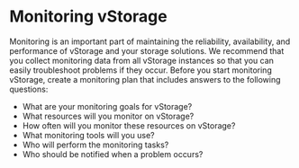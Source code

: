 # Monitoring vStorage

Monitoring is an important part of maintaining the reliability, availability, and performance of vStorage and your storage solutions. We recommend that you collect monitoring data from all vStorage instances so that you can easily troubleshoot problems if they occur. Before you start monitoring vStorage, create a monitoring plan that includes answers to the following questions:

* What are your monitoring goals for vStorage?
* What resources will you monitor on vStorage?
* How often will you monitor these resources on vStorage?
* What monitoring tools will you use?
* Who will perform the monitoring tasks?
* Who should be notified when a problem occurs?
